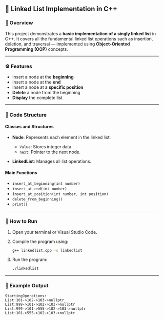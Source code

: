 ## 📘 Linked List Implementation in C++

### 🧠 Overview

This project demonstrates a **basic implementation of a singly linked list** in C++.
It covers all the fundamental linked list operations such as insertion, deletion, and traversal — implemented using **Object-Oriented Programming (OOP)** concepts.

---

### ⚙️ Features

* Insert a node at the **beginning**
* Insert a node at the **end**
* Insert a node at a **specific position**
* **Delete** a node from the beginning
* **Display** the complete list

---

### 🧩 Code Structure

#### **Classes and Structures**

* **Node**: Represents each element in the linked list.

  * `Value`: Stores integer data.
  * `next`: Pointer to the next node.
* **LinkedList**: Manages all list operations.

#### **Main Functions**

* `insert_at_beginning(int number)`
* `insert_at_end(int number)`
* `insert_at_position(int number, int position)`
* `delete_from_beginning()`
* `print()`

---

### 🚀 How to Run

1. Open your terminal or Visual Studio Code.
2. Compile the program using:

   ```bash
   g++ linkedlist.cpp -o linkedlist
   ```
3. Run the program:

   ```bash
   ./linkedlist
   ```

---

### 🧾 Example Output

```
StartingOperations:
List:101->102->103->nullptr
List:999->101->102->103->nullptr
List:999->101->555->102->103->nullptr
List:101->555->102->103->nullptr
```

